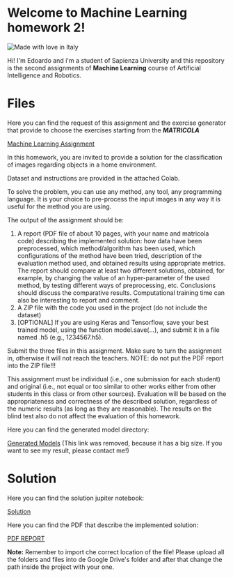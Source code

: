 # Welcome to Machine Learning homework 2!
![Made with love in Italy](https://madewithlove.now.sh/it?heart=true&colorA=%234d3c6f&template=for-the-badge)

Hi! I'm Edoardo and i'm a student of Sapienza University and this repository is the second assignments of **Machine Learning** course of Artificial Intelligence and Robotics.


# Files

Here you can find the request of this assignment and the exercise generator that provide to choose the exercises starting from the ***MATRICOLA***

[Machine Learning Assignment](https://github.com/DarkShrill/Machine-Learning-HW2/blob/master/Request.ipynb)

In this homework, you are invited to provide a solution for the classification of images regarding objects in a home environment.

Dataset and instructions are provided in the attached Colab.

To solve the problem, you can use any method, any tool, any programming language. It is your choice to pre-process the input images in any way it is useful for the method you are using.

The output of the assignment should be:
1) A report (PDF file of about 10 pages, with your name and matricola code) describing the implemented solution: how data have been preprocessed, which method/algorithm has been used, which configurations of the method have been tried, description of the evaluation method used, and obtained results using appropriate metrics. The report should compare at least two different solutions, obtained, for example, by changing the value of an hyper-parameter of the used method, by testing different ways of preprocessing, etc. Conclusions should discuss the comparative results. Computational training time can also be interesting to report and comment.
2) A ZIP file with the code you used in the project (do not include the dataset)
3) [OPTIONAL] If you are using Keras and Tensorflow, save your best trained model, using the function model.save(...), and submit it in a file named <yourmatricola>.h5 (e.g., 1234567.h5).

Submit the three files in this assignment. Make sure to turn the assignment in, otherwise it will not reach the teachers. NOTE: do not put the PDF report into the ZIP file!!!

This assignment must be individual (i.e., one submission for each student) and original (i.e., not equal or too similar to other works either from other students in this class or from other sources). Evaluation will be based on the appropriateness and correctness of the described solution, regardless of the numeric results (as long as they are reasonable). The results on the blind test also do not affect the evaluation of this homework.



Here you can find the generated model directory:

[Generated Models](https://github.com/DarkShrill/Vision-and-Perception-HW1/tree/master/models) (This link was removed, because it has a big size. If you want to see my result, please contact me!)

# Solution

Here you can find the solution jupiter notebook:

[Solution](https://github.com/DarkShrill/Machine-Learning-HW2/blob/master/Homework_2_Edoardo_Papa.ipynb)

Here you can find the PDF that describe the implemented solution:

[PDF REPORT](https://github.com/DarkShrill/Machine-Learning-HW2/blob/master/Homework2_EdoardoPapa_Report.pdf)


**Note:** Remember to import che correct location of the file! Please upload all the folders and files into de Google Drive's folder and after that change the path inside the project with your one.


